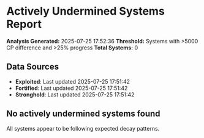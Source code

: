 # Actively Undermined Systems Report

**Analysis Generated:** 2025-07-25 17:52:36
**Threshold:** Systems with >5000 CP difference and >25% progress
**Total Systems:** 0

## Data Sources

- **Exploited**: Last updated 2025-07-25 17:51:42
- **Fortified**: Last updated 2025-07-25 17:51:42
- **Stronghold**: Last updated 2025-07-25 17:51:42

## No actively undermined systems found

All systems appear to be following expected decay patterns.
